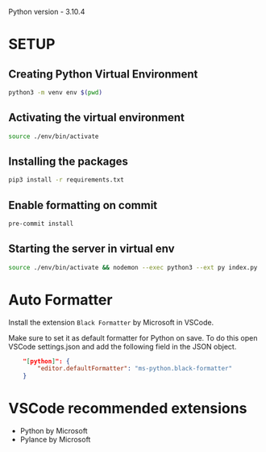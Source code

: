 Python version - 3.10.4

# SETUP

## Creating Python Virtual Environment

```sh
python3 -m venv env $(pwd)
```

## Activating the virtual environment

```sh
source ./env/bin/activate
```

## Installing the packages

```sh
pip3 install -r requirements.txt
```

## Enable formatting on commit

```sh
pre-commit install
```

## Starting the server in virtual env

```sh
source ./env/bin/activate && nodemon --exec python3 --ext py index.py
```

# Auto Formatter

Install the extension `Black Formatter` by Microsoft in VSCode.

Make sure to set it as default formatter for Python on save.
To do this open VSCode settings.json and add the following field in the JSON object.

```json
    "[python]": {
		"editor.defaultFormatter": "ms-python.black-formatter"
	}
```

# VSCode recommended extensions

- Python by Microsoft
- Pylance by Microsoft
